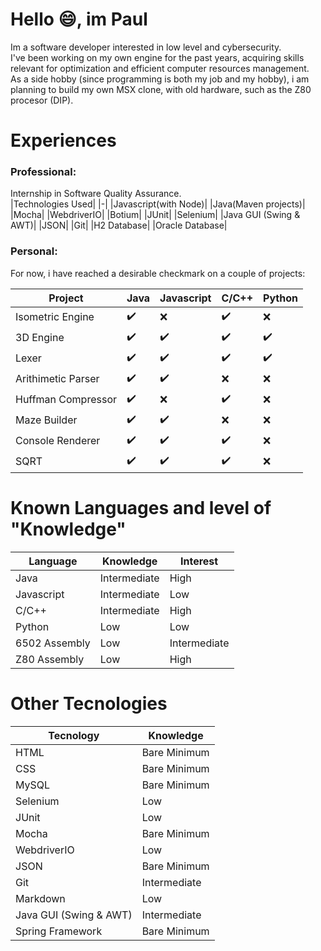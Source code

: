 # Hello 😄, im Paul
Im a software developer interested in low level and cybersecurity.<br>
I've been working on my own engine for the past years, acquiring skills relevant for optimization and efficient computer resources management.<br>
As a side hobby (since programming is both my job and my hobby), i am planning to build my own MSX clone, with old hardware, such as the Z80 procesor (DIP).

# Experiences

### Professional:
Internship in Software Quality Assurance.<br>
|Technologies Used|
|-|
|Javascript(with Node)|
|Java(Maven projects)|
|Mocha|
|WebdriverIO|
|Botium|
|JUnit|
|Selenium|
|Java GUI (Swing & AWT)|
|JSON|
|Git|
|H2 Database|
|Oracle Database|

### Personal:
For now, i have reached a desirable checkmark on a couple of projects:

|Project|Java|Javascript|C/C++|Python|
|-------|-|-|-|-|
|Isometric Engine|✔️|❌|✔️|❌|
|3D Engine|✔️|✔️|✔️|✔️|
|Lexer|✔️|✔️|✔️|✔️|
|Arithimetic Parser|✔️|✔️|❌|❌|
|Huffman Compressor|✔️|❌|✔️|❌|
|Maze Builder|✔️|✔️|❌|❌|
|Console Renderer|✔️|✔️|✔️|❌|
|SQRT|✔️|✔️|✔️|❌|

# Known Languages and level of "Knowledge"
|Language|Knowledge|Interest|
|-|-|-|
|Java|Intermediate|High|
|Javascript|Intermediate|Low|
|C/C++|Intermediate|High|
|Python|Low|Low|
|6502 Assembly|Low|Intermediate|
|Z80 Assembly|Low|High|

# Other Tecnologies
|Tecnology|Knowledge|
|-|-|
|HTML|Bare Minimum|
|CSS|Bare Minimum|
|MySQL|Bare Minimum|
|Selenium|Low|
|JUnit|Low|
|Mocha|Bare Minimum|
|WebdriverIO|Low|
|JSON|Bare Minimum|
|Git|Intermediate|
|Markdown|Low|
|Java GUI (Swing & AWT)|Intermediate|
|Spring Framework|Bare Minimum|

<!--
**PaulOthar/PaulOthar** is a ✨ _special_ ✨ repository because its `README.md` (this file) appears on your GitHub profile.

Here are some ideas to get you started:

- 🔭 I’m currently working on ...
- 🌱 I’m currently learning ...
- 👯 I’m looking to collaborate on ...
- 🤔 I’m looking for help with ...
- 💬 Ask me about ...
- 📫 How to reach me: ...
- 😄 Pronouns: ...
- ⚡ Fun fact: ...
-->
